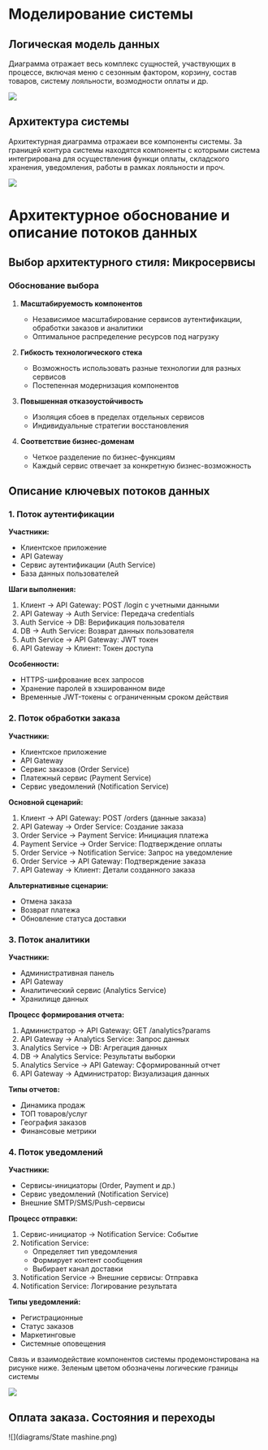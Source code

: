 # Моделирование системы

## Логическая модель данных

Диаграмма отражает весь комплекс сущностей, участвующих в процессе, включая меню с сезонным фактором, корзину, состав товаров, систему лояльности, возмодности оплаты и др.

![](diagrams/DataModel.png)

## Архитектура системы

Архитектурная диаграмма отражаеи все компоненты системы. За границей контура системы находятся компоненты с которыми система интегрирована для осуществления функци оплаты, складского хранения, уведомления, работы в рамках лояльности и проч.

![](diagrams/Architecture.png)

# Архитектурное обоснование и описание потоков данных

## Выбор архитектурного стиля: Микросервисы

### Обоснование выбора

1. **Масштабируемость компонентов**
   - Независимое масштабирование сервисов аутентификации, обработки заказов и аналитики
   - Оптимальное распределение ресурсов под нагрузку

2. **Гибкость технологического стека**
   - Возможность использовать разные технологии для разных сервисов
   - Постепенная модернизация компонентов

3. **Повышенная отказоустойчивость**
   - Изоляция сбоев в пределах отдельных сервисов
   - Индивидуальные стратегии восстановления

4. **Соответствие бизнес-доменам**
   - Четкое разделение по бизнес-функциям
   - Каждый сервис отвечает за конкретную бизнес-возможность

## Описание ключевых потоков данных

### 1. Поток аутентификации

**Участники:**
- Клиентское приложение
- API Gateway
- Сервис аутентификации (Auth Service)
- База данных пользователей

**Шаги выполнения:**
1. Клиент → API Gateway: POST /login с учетными данными
2. API Gateway → Auth Service: Передача credentials
3. Auth Service → DB: Верификация пользователя
4. DB → Auth Service: Возврат данных пользователя
5. Auth Service → API Gateway: JWT токен
6. API Gateway → Клиент: Токен доступа

**Особенности:**
- HTTPS-шифрование всех запросов
- Хранение паролей в хэшированном виде
- Временные JWT-токены с ограниченным сроком действия

### 2. Поток обработки заказа

**Участники:**
- Клиентское приложение
- API Gateway
- Сервис заказов (Order Service)
- Платежный сервис (Payment Service)
- Сервис уведомлений (Notification Service)

**Основной сценарий:**
1. Клиент → API Gateway: POST /orders (данные заказа)
2. API Gateway → Order Service: Создание заказа
3. Order Service → Payment Service: Инициация платежа
4. Payment Service → Order Service: Подтверждение оплаты
5. Order Service → Notification Service: Запрос на уведомление
6. Order Service → API Gateway: Подтверждение заказа
7. API Gateway → Клиент: Детали созданного заказа

**Альтернативные сценарии:**
- Отмена заказа
- Возврат платежа
- Обновление статуса доставки

### 3. Поток аналитики

**Участники:**
- Административная панель
- API Gateway
- Аналитический сервис (Analytics Service)
- Хранилище данных

**Процесс формирования отчета:**
1. Администратор → API Gateway: GET /analytics?params
2. API Gateway → Analytics Service: Запрос данных
3. Analytics Service → DB: Агрегация данных
4. DB → Analytics Service: Результаты выборки
5. Analytics Service → API Gateway: Сформированный отчет
6. API Gateway → Администратор: Визуализация данных

**Типы отчетов:**
- Динамика продаж
- ТОП товаров/услуг
- География заказов
- Финансовые метрики

### 4. Поток уведомлений

**Участники:**
- Сервисы-инициаторы (Order, Payment и др.)
- Сервис уведомлений (Notification Service)
- Внешние SMTP/SMS/Push-сервисы

**Процесс отправки:**
1. Сервис-инициатор → Notification Service: Событие
2. Notification Service:
   - Определяет тип уведомления
   - Формирует контент сообщения
   - Выбирает канал доставки
3. Notification Service → Внешние сервисы: Отправка
4. Notification Service: Логирование результата

**Типы уведомлений:**
- Регистрационные
- Статус заказов
- Маркетинговые
- Системные оповещения

Связь и взаимодействие компонентов системы продемонстирована на рисунке ниже. Зеленым цветом обозначены логические границы системы
 
![](diagrams/Sequence_diagram.svg)

## Оплата заказа. Состояния и переходы

![](diagrams/State mashine.png)
